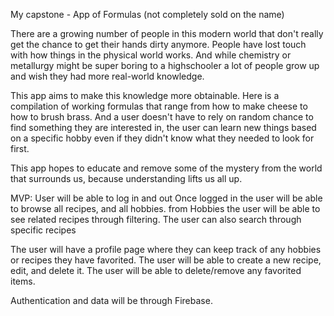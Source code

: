 My capstone - App of Formulas (not completely sold on the name)

There are a growing number of people in this modern world that don't really get the chance to get their hands dirty anymore. People have lost touch with how things in the physical world works. And while chemistry or metallurgy might be super boring to a highschooler a lot of people grow up and wish they had more real-world knowledge.

This app aims to make this knowledge more obtainable. Here is a compilation of working formulas that range from how to make cheese to how to brush brass. And a user doesn't have to rely on random chance to find something they are interested in, the user can learn new things based on a specific hobby even if they didn't know what they needed to look for first.

This app hopes to educate and remove some of the mystery from the world that surrounds us, because understanding lifts us all up.

MVP:
User will be able to log in and out
Once logged in the user will be able to browse all recipes, and all hobbies.
from Hobbies the user will be able to see related recipes through filtering.
The user can also search through specific recipes

The user will have a profile page where they can keep track of any hobbies or recipes they have favorited.
The user will be able to create a new recipe, edit, and delete it.
The user will be able to delete/remove any favorited items.

Authentication and data will be through Firebase.
